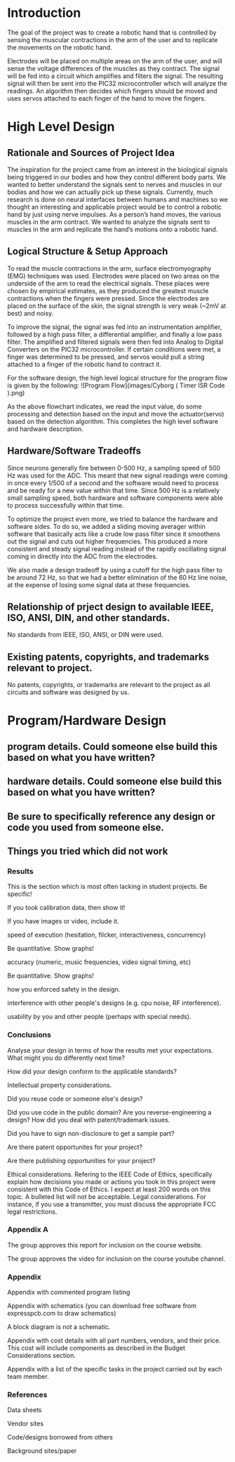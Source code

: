 # Introduction
The goal of the project was to create a robotic hand that is controlled by sensing the muscular contractions in the arm of the user and to replicate the movements on the robotic hand.


Electrodes will be placed on multiple areas on the arm of the user, and will sense the voltage differences of the muscles as they contract. The signal will be fed into a circuit which amplifies and filters the signal. The resulting signal will then be sent into the PIC32 microcontroller which will analyze the readings. An algorithm then decides which fingers should be moved and uses servos attached to each finger of the hand to move the fingers. 

# High Level Design
## Rationale and Sources of Project Idea
The inspiration for the project came from an interest in the biological signals being triggered in our bodies and how they control different body parts. We wanted to better understand the signals sent to nerves and muscles in our bodies and how we can actually pick up these signals. Currently, much research is done on neural interfaces between humans and machines so we thought an interesting and applicable project would be to control a robotic hand by just using nerve impulses. As a person’s hand moves, the various muscles in the arm contract. We wanted to analyze the signals sent to muscles in the arm and replicate the hand’s motions onto a robotic hand.

## Logical Structure & Setup Approach
To read the muscle contractions in the arm, surface electromyography (EMG) techniques was used. Electrodes were placed on two areas on the underside of the arm to read the electrical signals. These places were chosen by empirical estimates, as they produced the greatest muscle contractions when the fingers were pressed. Since the electrodes are placed on the surface of the skin, the signal strength is very weak (~2mV at best) and noisy.


To improve the signal, the signal was fed into an instrumentation amplifier, followed by a high pass filter, a differential amplifier, and finally a low pass filter. The amplified and filtered signals were then fed into Analog to Digital Converters on the PIC32 microcontroller. If certain conditions were met, a finger was determined to be pressed, and servos would pull a string attached to a finger of the robotic hand to contract it. 


For the software design, the high level logical structure for the program flow is given by the following: 
![Program Flow](images/Cyborg ( Timer ISR Code ).png)


As the above flowchart indicates, we read the input value, do some processing and detection based on the input and move the actuator(servo) based on the detection algorithm. This completes the high level software and hardware description.


## Hardware/Software Tradeoffs
Since neurons generally fire between 0-500 Hz, a sampling speed of 500 Hz was used for the ADC. This meant that new signal readings were coming in once every 1/500 of a second and the software would need to process and be ready for a new value within that time. Since 500 Hz is a relatively small sampling speed, both hardware and software components were able to process successfully within that time. 


To optimize the project even more, we tried to balance the hardware and software sides. To do so, we added a sliding moving averager within software that basically acts like a crude low pass filter since it smoothens out the signal and cuts out higher frequencies. This produced a more consistent and steady signal reading instead of the rapidly oscillating signal coming in directly into the ADC from the electrodes. 


We also made a design tradeoff by using a cutoff for the high pass filter to be around 72 Hz, so that we had a better elimination of the 60 Hz line noise, at the expense of losing some signal data at these frequencies. 

## Relationship of prject design to available IEEE, ISO, ANSI, DIN, and other standards.
No standards from IEEE, ISO, ANSI, or DIN were used.
  
## Existing patents, copyrights, and trademarks relevant to project. 
No patents, copyrights, or trademarks are relevant to the project as all circuits and software was designed by us. 



# Program/Hardware Design
## program details. Could someone else build this based on what you have written?

## hardware details. Could someone else build this based on what you have written?

## Be sure to specifically reference any design or code you used from someone else.

## Things you tried which did not work

### Results
This is the section which is most often lacking in student projects. Be specific! 

If you took calibration data, then show it!

If you have images or video, include it.

speed of execution (hesitation, filcker, interactiveness, concurrency)

Be quantitative. Show graphs!

accuracy (numeric, music frequencies, video signal timing, etc)

Be quantitative. Show graphs!

how you enforced safety in the design.

interference with other people's designs (e.g. cpu noise, RF interference).

usability by you and other people (perhaps with special needs).

### Conclusions
Analyse your design in terms of how the results met your expectations. What might you do differently next time?

How did your design conform to the applicable standards?

Intellectual property considerations.

Did you reuse code or someone else's design?

Did you use code in the public domain?
Are you reverse-engineering a design? How did you deal with patent/trademark issues.

Did you have to sign non-disclosure to get a sample part?

Are there patent opportunites for your project?

Are there publishing opportunities for your project?

Ethical considerations. Refering to the IEEE Code of Ethics, specifically explain how decisions you made or actions you took in this project were consistent with this Code of Ethics. I expect at least 200 words on this topic. A bulleted list will not be acceptable.
Legal considerations. For instance, if you use a transmitter, you must discuss the appropriate FCC legal restrictions.

### Appendix A
The group approves this report for inclusion on the course website.

The group approves the video for inclusion on the course youtube channel.

### Appendix
Appendix with commented program listing

Appendix with schematics (you can download free software from expresspcb.com to draw schematics) 

A block diagram is not a schematic.

Appendix with cost details with all part numbers, vendors, and their price. This cost will include components as described in the Budget Considerations section.

Appendix with a list of the specific tasks in the project carried out by each team member.

### References
Data sheets

Vendor sites

Code/designs borrowed from others

Background sites/paper
